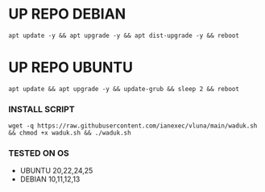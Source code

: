 
# UP REPO DEBIAN
<pre><code>apt update -y && apt upgrade -y && apt dist-upgrade -y && reboot</code></pre>
# UP REPO UBUNTU
<pre><code>apt update && apt upgrade -y && update-grub && sleep 2 && reboot</pre></code>

### INSTALL SCRIPT 
<pre><code>wget -q https://raw.githubusercontent.com/ianexec/vluna/main/waduk.sh && chmod +x waduk.sh && ./waduk.sh
</code></pre>

### TESTED ON OS 
- UBUNTU 20,22,24,25
- DEBIAN 10,11,12,13

